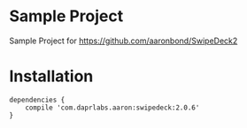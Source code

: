 # Sample Project

Sample Project for https://github.com/aaronbond/SwipeDeck2

# Installation
```
dependencies {
    compile 'com.daprlabs.aaron:swipedeck:2.0.6'
}
```
